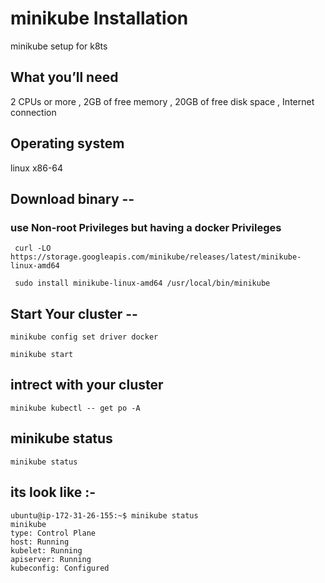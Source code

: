 # minikube Installation
minikube setup for k8ts
## What you’ll need
 2 CPUs or more ,
 2GB of free memory ,
 20GB of free disk space ,
 Internet connection

## Operating system 
linux
x86-64

## Download binary --
### use Non-root Privileges but having a docker Privileges
```
 curl -LO https://storage.googleapis.com/minikube/releases/latest/minikube-linux-amd64
```
```
 sudo install minikube-linux-amd64 /usr/local/bin/minikube
```
## Start Your cluster --
```
minikube config set driver docker
```
```
minikube start
```
## intrect with your cluster 
```
minikube kubectl -- get po -A
```
## minikube status
```
minikube status
```
## its look like :-
```
ubuntu@ip-172-31-26-155:~$ minikube status
minikube
type: Control Plane
host: Running
kubelet: Running
apiserver: Running
kubeconfig: Configured
```

